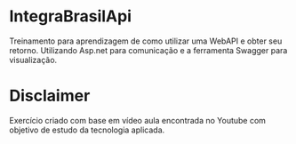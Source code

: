 # IntegraBrasilApi
Treinamento para aprendizagem de como utilizar uma WebAPI e obter seu retorno. Utilizando Asp.net para comunicação e a ferramenta Swagger para visualização.

# Disclaimer
Exercício criado com base em vídeo aula encontrada no Youtube com objetivo de estudo da tecnologia aplicada.

